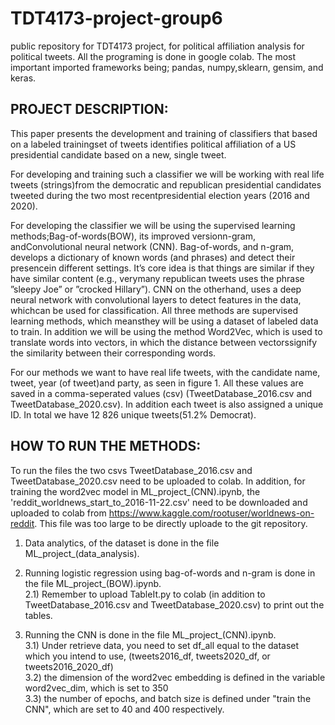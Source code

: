 # TDT4173-project-group6
public repository for TDT4173 project, for political affiliation analysis for political tweets. All the programing is done in google colab. The most important imported frameworks being; pandas, numpy,sklearn, gensim, and keras.

## PROJECT DESCRIPTION:
This paper presents the development and training of classifiers that based on a labeled trainingset of tweets identifies political affiliation of a US presidential candidate based on a new,  single tweet.

For  developing  and  training  such  a  classifier  we  will  be  working  with  real  life  tweets  (strings)from the democratic and republican presidential candidates tweeted during the two most recentpresidential election years (2016 and 2020).

For  developing  the  classifier  we  will  be  using  the  supervised  learning  methods;Bag-of-words(BOW), its improved versionn-gram, andConvolutional neural network (CNN). Bag-of-words, and n-gram, develops a dictionary of known words (and phrases) and detect their presencein different settings.  It’s core idea is that things are similar if they have similar content (e.g., verymany republican tweets uses the phrase ”sleepy Joe” or ”crocked Hillary”).  CNN on the otherhand, uses a deep neural network with convolutional layers to detect features in the data, whichcan be used for classification.  All three methods are supervised learning methods, which meansthey  will  be  using  a  dataset  of  labeled  data  to  train.   In  addition  we  will  be  using  the  method Word2Vec, which is used to translate words into vectors, in which the distance between vectorssignify the similarity between their corresponding words.

For our methods we want to have real life tweets, with the candidate name, tweet, year (of tweet)and party, as seen in figure 1.  All these values are saved in a comma-seperated values (csv) (TweetDatabase_2016.csv and TweetDatabase_2020.csv).  In addition each tweet is also assigned a unique ID. In total we have 12 826 unique tweets(51.2% Democrat).

## HOW TO RUN THE METHODS:

To run the files the two csvs TweetDatabase_2016.csv and TweetDatabase_2020.csv need to be uploaded to colab. In addition, for training the word2vec model in ML_project_(CNN).ipynb, the 'reddit_worldnews_start_to_2016-11-22.csv' need to be downloaded and uploaded to colab from https://www.kaggle.com/rootuser/worldnews-on-reddit. This file was too large to be directly uploade to the git repository. 

1) Data analytics, of the dataset is done in the file ML_project_(data_analysis). 

2) Running logistic regression using bag-of-words and n-gram is done in the file ML_project_(BOW).ipynb.
    <br/>2.1) Remember to upload TableIt.py to colab (in addition to TweetDatabase_2016.csv and TweetDatabase_2020.csv) to print out the tables.

3) Running the CNN is done in the file ML_project_(CNN).ipynb. 
    <br/>3.1) Under retrieve data, you need to set df_all equal to the dataset which you intend to use, (tweets2016_df, tweets2020_df, or tweets2016_2020_df)
    <br/>3.2) the dimension of the word2vec embedding is defined in the variable word2vec_dim, which is set to 350
    <br/>3.3) the number of epochs, and batch size is defined under "train the CNN", which are set to 40 and 400 respectively. 
    
